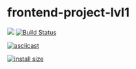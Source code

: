 # frontend-project-lvl1

<a href="https://codeclimate.com/github/easymikey/frontend-project-lvl1/maintainability"><img src="https://api.codeclimate.com/v1/badges/bbacee2ad63205461ccb/maintainability" /></a>
[![Build Status](https://travis-ci.org/easymikey/frontend-project-lvl1.svg?branch=master)](https://travis-ci.org/easymikey/frontend-project-lvl1)

[![asciicast](https://asciinema.org/a/261448.svg)](https://asciinema.org/a/261448)

[![install size](https://packagephobia.now.sh/badge?p=easyoxygen@2.4.0)](https://packagephobia.now.sh/result?p=easyoxygen@2.4.0)
